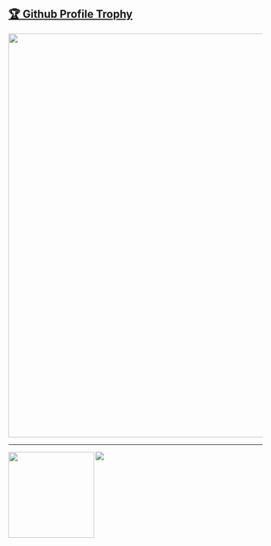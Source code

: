 <a href="https://github.com/abdullahrizwan649/github-profile-trophy"><h2>🏆 Github Profile Trophy</h2></a>
<a href="https://github.com/abdullahrizwan649/github-profile-trophy">
  <img width=800 src="https://github-profile-trophy.vercel.app/?username=ryo-ma&column=8&theme=gruvbox&no-frame=true"/>
</a>


---

<div>
  <img height="170" align="left" src="https://github-readme-stats.vercel.app/api?username=abdullahrizwan649&count_private=true&include_all_commits=true" />
  <img src="https://github-readme-stats.vercel.app/api/top-langs/?username=abdullahrizwan649&layout=compact" />
</div>
